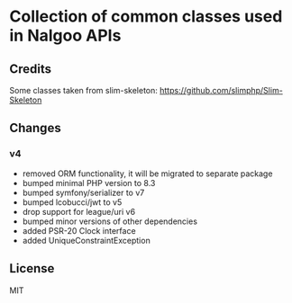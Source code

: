 Collection of common classes used in Nalgoo APIs
================================================

Credits
-------
Some classes taken from slim-skeleton: https://github.com/slimphp/Slim-Skeleton

Changes
-------

### v4

- removed ORM functionality, it will be migrated to separate package
- bumped minimal PHP version to 8.3
- bumped symfony/serializer to v7
- bumped lcobucci/jwt to v5
- drop support for league/uri v6
- bumped minor versions of other dependencies
- added PSR-20 Clock interface
- added UniqueConstraintException

License
-------
MIT
